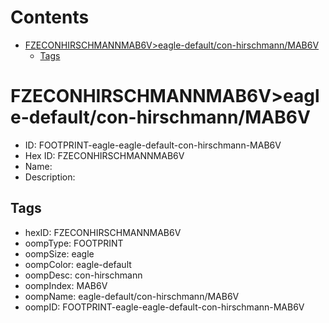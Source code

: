 



Contents
========

* [FZECONHIRSCHMANNMAB6V>eagle-default/con-hirschmann/MAB6V](#fzeconhirschmannmab6veagle-defaultcon-hirschmannmab6v)
	* [Tags](#tags)

# FZECONHIRSCHMANNMAB6V>eagle-default/con-hirschmann/MAB6V

- ID: FOOTPRINT-eagle-eagle-default-con-hirschmann-MAB6V
- Hex ID: FZECONHIRSCHMANNMAB6V
- Name: 
- Description: 

## Tags

- hexID: FZECONHIRSCHMANNMAB6V
- oompType: FOOTPRINT
- oompSize: eagle
- oompColor: eagle-default
- oompDesc: con-hirschmann
- oompIndex: MAB6V
- oompName: eagle-default/con-hirschmann/MAB6V
- oompID: FOOTPRINT-eagle-eagle-default-con-hirschmann-MAB6V
